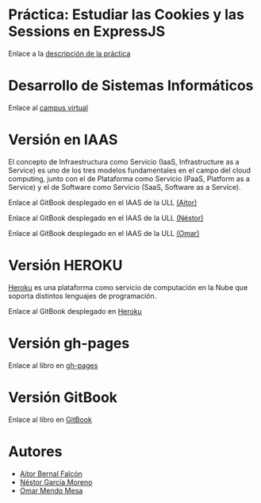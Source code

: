 # Práctica: Estudiar las Cookies y las Sessions en ExpressJS
Enlace a la [descripción de la práctica](https://casianorodriguezleon.gitbooks.io/ull-esit-1617/content/practicas/practicalearningcookies.html)

# Desarrollo de Sistemas Informáticos
Enlace al [campus virtual](https://campusvirtual.ull.es/1617/course/view.php?id=1136)

# Versión en IAAS
El concepto de Infraestructura como Servicio (IaaS, Infrastructure as a Service) es uno de los tres modelos fundamentales en el campo del cloud computing, junto con el de Plataforma como Servicio (PaaS, Platform as a Service) y el de Software como Servicio (SaaS, Software as a Service).

Enlace al GitBook desplegado en el IAAS de la ULL [(Aitor)](http://10.6.128.132:8086/)

Enlace al GitBook desplegado en el IAAS de la ULL [(Néstor)](http://10.6.128.125:8086/)

Enlace al GitBook desplegado en el IAAS de la ULL [(Omar)](http://10.6.128.26:8086/)

# Versión HEROKU
[Heroku](https://devcenter.heroku.com/categories/learning) es una plataforma como servicio de computación en la Nube que soporta distintos lenguajes de programación.

Enlace al GitBook desplegado en [Heroku](https://dsipractica4.herokuapp.com/)

# Versión gh-pages

Enlace al libro en [gh-pages](https://ull-esit-dsi-1617.github.io/estudiar-cookies-y-sessions-en-expressjs-aitor-nestor-omar-35l2v2/)

# Versión GitBook

Enlace al libro en [GitBook](https://ozzrocker95.gitbooks.io/estudiar-cookies-y-sessions-en-expressjs-aitor-ne/content/)

# Autores
* [Aitor Bernal Falcón](https://chinegua.github.io/)
* [Néstor García Moreno](https://nestor-gm.github.io/)
* [Omar Mendo Mesa](https://ozzrocker95.github.io/)
